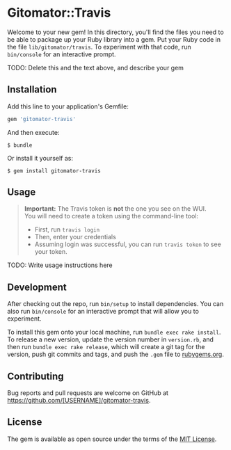 # Gitomator::Travis

Welcome to your new gem! In this directory, you'll find the files you need to be able to package up your Ruby library into a gem. Put your Ruby code in the file `lib/gitomator/travis`. To experiment with that code, run `bin/console` for an interactive prompt.

TODO: Delete this and the text above, and describe your gem

## Installation

Add this line to your application's Gemfile:

```ruby
gem 'gitomator-travis'
```

And then execute:

    $ bundle

Or install it yourself as:

    $ gem install gitomator-travis

## Usage

 > **Important:** The Travis token is **not** the one you see on the WUI.       
 > You will need to create a token using the command-line tool:
 >  - First, run `travis login`
 >  - Then, enter your credentials
 >  - Assuming login was successful, you can run `travis token` to see your token.

TODO: Write usage instructions here



## Development

After checking out the repo, run `bin/setup` to install dependencies. You can also run `bin/console` for an interactive prompt that will allow you to experiment.

To install this gem onto your local machine, run `bundle exec rake install`. To release a new version, update the version number in `version.rb`, and then run `bundle exec rake release`, which will create a git tag for the version, push git commits and tags, and push the `.gem` file to [rubygems.org](https://rubygems.org).

## Contributing

Bug reports and pull requests are welcome on GitHub at https://github.com/[USERNAME]/gitomator-travis.


## License

The gem is available as open source under the terms of the [MIT License](http://opensource.org/licenses/MIT).
